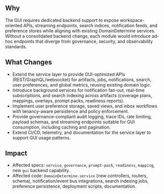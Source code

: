 ## Why
The GUI requires dedicated backend support to expose workspace-oriented APIs, streaming endpoints, search indices, notification feeds, and preference stores while aligning with existing DomainDetermine services. Without a consolidated backend change, each module would introduce ad-hoc endpoints that diverge from governance, security, and observability standards.

## What Changes
- Extend the service layer to provide GUI-optimized APIs (REST/GraphQL/websocket) for artifacts, jobs, notifications, search, user preferences, and global metrics, reusing existing domain logic.
- Introduce background services for notification fan-out, real-time subscriptions, and search indexing across artifacts (coverage plans, mappings, overlays, prompt packs, readiness reports).
- Implement user preference storage, saved views, and inbox workflows with tenancy-aware persistence and policy enforcement.
- Provide governance-compliant audit logging, trace IDs, rate limiting, payload schemas, and streaming endpoints suitable for GUI consumption, including caching and pagination.
- Extend CI/CD, telemetry, and documentation for the service layer to support GUI usage patterns.

## Impact
- Affected specs: `service`, `governance`, `prompt-pack`, `readiness`, `mapping`, new `gui` backend capability.
- Affected code: `DomainDetermine.service` (new controllers, routers, schema), notification/event bus integrations, search indexing jobs, preference persistence, deployment scripts, documentation.
